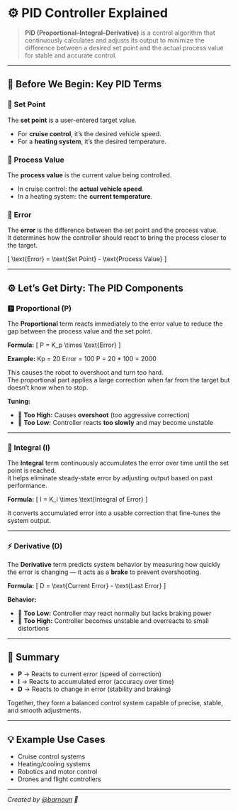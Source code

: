 # ⚙️ PID Controller Explained

> **PID (Proportional–Integral–Derivative)** is a control algorithm that continuously calculates and adjusts its output to minimize the difference between a desired set point and the actual process value for stable and accurate control.

---

## 🧠 Before We Begin: Key PID Terms

### 🔸 Set Point
The **set point** is a user-entered target value.  
- For **cruise control**, it’s the desired vehicle speed.  
- For a **heating system**, it’s the desired temperature.  

### 🔸 Process Value
The **process value** is the current value being controlled.  
- In cruise control: the **actual vehicle speed**.  
- In a heating system: the **current temperature**.

### 🔸 Error
The **error** is the difference between the set point and the process value.  
It determines how the controller should react to bring the process closer to the target.

\[
\text{Error} = \text{Set Point} - \text{Process Value}
\]

---

## ⚙️ Let’s Get Dirty: The PID Components

### 🅿️ Proportional (P)
The **Proportional** term reacts immediately to the error value to reduce the gap between the process value and the set point.

**Formula:**
\[
P = K_p \times \text{Error}
\]

**Example:**
Kp = 20
Error = 100
P = 20 * 100 = 2000

This causes the robot to overshoot and turn too hard.  
The proportional part applies a large correction when far from the target but doesn’t know when to stop.

**Tuning:**
- 🔺 **Too High:** Causes **overshoot** (too aggressive correction)  
- 🔻 **Too Low:** Controller reacts **too slowly** and may become unstable

---

### 🧮 Integral (I)
The **Integral** term continuously accumulates the error over time until the set point is reached.  
It helps eliminate steady-state error by adjusting output based on past performance.

**Formula:**
\[
I = K_i \times \text{Integral of Error}
\]

It converts accumulated error into a usable correction that fine-tunes the system output.

---

### ⚡ Derivative (D)
The **Derivative** term predicts system behavior by measuring how quickly the error is changing — it acts as a **brake** to prevent overshooting.

**Formula:**
\[
D = \text{Current Error} - \text{Last Error}
\]

**Behavior:**
- 🔻 **Too Low:** Controller may react normally but lacks braking power  
- 🔺 **Too High:** Controller becomes unstable and overreacts to small distortions

---

## 🧩 Summary
- **P** → Reacts to current error (speed of correction)  
- **I** → Reacts to accumulated error (accuracy over time)  
- **D** → Reacts to change in error (stability and braking)

Together, they form a balanced control system capable of precise, stable, and smooth adjustments.

---

## 💡 Example Use Cases
- Cruise control systems  
- Heating/cooling systems  
- Robotics and motor control  
- Drones and flight controllers  

---

*Created by [@barnoun](https://github.com/barnoun) 🧠*
